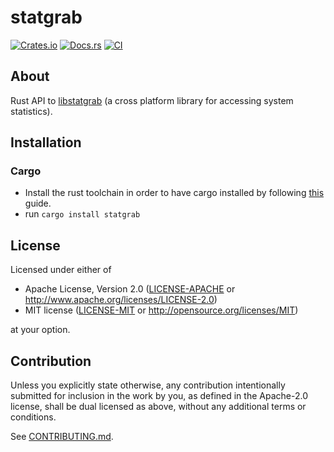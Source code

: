 # statgrab

[![Crates.io](https://img.shields.io/crates/v/statgrab-rs.svg)](https://crates.io/crates/statgrab-rs)
[![Docs.rs](https://docs.rs/statgrab-rs/badge.svg)](https://docs.rs/statgrab-rs)
[![CI](https://github.com/adamflott/statgrab-rs/workflows/CI/badge.svg)](https://github.com/adamflott/statgrab-rs/actions)

## About

Rust API to [libstatgrab](https://libstatgrab.org/) (a cross platform library
for accessing system statistics).

## Installation

### Cargo

* Install the rust toolchain in order to have cargo installed by following
  [this](https://www.rust-lang.org/tools/install) guide.
* run `cargo install statgrab`

## License

Licensed under either of

 * Apache License, Version 2.0
   ([LICENSE-APACHE](LICENSE-APACHE) or http://www.apache.org/licenses/LICENSE-2.0)
 * MIT license
   ([LICENSE-MIT](LICENSE-MIT) or http://opensource.org/licenses/MIT)

at your option.

## Contribution

Unless you explicitly state otherwise, any contribution intentionally submitted
for inclusion in the work by you, as defined in the Apache-2.0 license, shall be
dual licensed as above, without any additional terms or conditions.

See [CONTRIBUTING.md](CONTRIBUTING.md).
